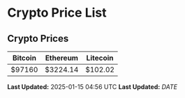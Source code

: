 # Crypto Price List

## Crypto Prices
| Bitcoin | Ethereum | Litecoin |
| ------- | -------- | -------- |
| $97160 | $3224.14 | $102.02 |
**Last Updated:** 2025-01-15 04:56 UTC
**Last Updated:** $DATE$
